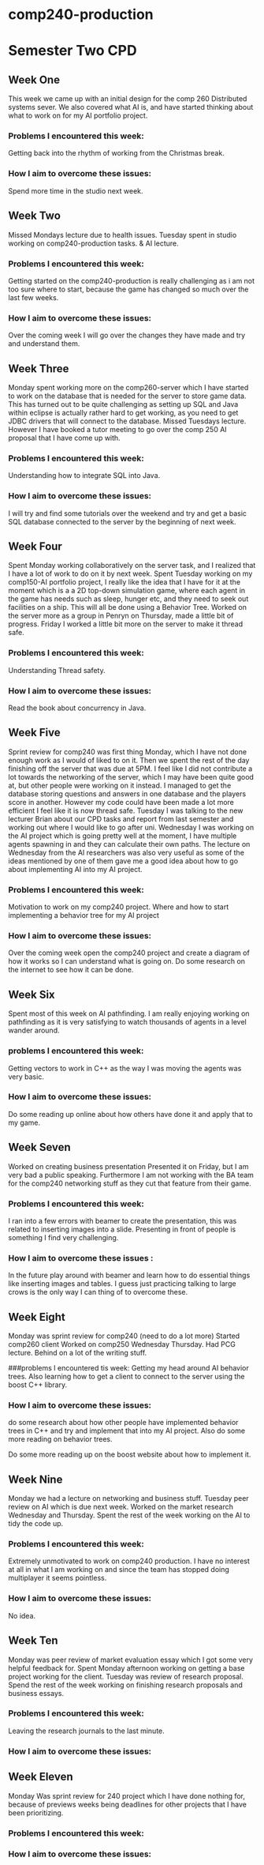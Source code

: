 # comp240-production



# Semester Two CPD

## Week One
This week we came up with an initial design for the comp 260 Distributed systems sever.
We also covered what AI is, and have started thinking about what to work on for my AI portfolio project.

### Problems I encountered this week:
Getting back into the rhythm of working from the Christmas break.

### How I aim to overcome these issues:
Spend more time in the studio next week.

## Week Two
Missed Mondays lecture due to health issues.
Tuesday spent in studio working on comp240-production tasks. & AI lecture.

### Problems I encountered this week:
Getting started on the comp240-production is really challenging as i am not too sure where to start, because the game has changed so much over the last few weeks.

### How I aim to overcome these issues:
Over the coming week I will go over the changes they have made and try and understand them.

## Week Three
Monday spent working more on the comp260-server which I have started to work on the database that is needed for the server to store game data.
This has turned out to be quite challenging as setting up SQL and Java within eclipse is actually rather hard to get working, as you need to get JDBC drivers that will connect to the database.
Missed Tuesdays lecture. However I have booked a tutor meeting to go over the comp 250 AI proposal that I have come up with.

### Problems I encountered this week:
Understanding how to integrate SQL into Java.

### How I aim to overcome these issues:
I will try and find some tutorials over the weekend and try and get a basic SQL database connected to the server by the beginning of next week.

## Week Four
Spent Monday working collaboratively on the server task, and I realized that I have a lot of work to do on it by next week.
Spent Tuesday working on my comp150-AI portfolio project, I really like the idea that I have for it at the moment which is a a 2D top-down simulation game, where each agent in the game has needs such as sleep, hunger etc, and they need to seek out facilities on a ship. This will all be done using a Behavior Tree.
Worked on the server more as a group in Penryn on Thursday, made a little bit of progress.
Friday I worked a little bit more on the server to make it thread safe.

### Problems I encountered this week:
Understanding Thread safety.

### How I aim to overcome these issues:
Read the book about concurrency in Java.

## Week Five
Sprint review for comp240 was first thing Monday, which I have not done enough work as I would of liked to on it.
Then we spent the rest of the day finishing off the server that was due at 5PM. I feel like I did not contribute a lot towards the networking of the server, which I may have been quite good at, but other people were working on it instead. I managed to get the database storing questions and answers in one database and the players score in another. However my code could have been made a lot more efficient I feel like it is now thread safe.
Tuesday I was talking to the new lecturer Brian about our CPD tasks and report from last semester and working out where I would like to go after uni.
Wednesday I was working on the AI project which is going pretty well at the moment, I have multiple agents spawning in and they can calculate their own paths. The lecture on Wednesday from the AI researchers was also very useful as some of the ideas mentioned by one of them gave me a good idea about how to go about implementing AI into my AI project. 

### Problems I encountered this week:
Motivation to work on my comp240 project.
Where and how to start implementing a behavior tree for my AI project

### How I aim to overcome these issues: 
Over the coming week open the comp240 project and create a diagram of how it works so I can understand what is going on.
Do some research on the internet to see how it can be done.


## Week Six
Spent most of this week on AI pathfinding.
I am really enjoying working on pathfinding as it is very satisfying to watch thousands of agents in a level wander around.


### problems I encountered this week:
Getting vectors to work in C++ as the way I was moving the agents was very basic.

### How I aim to overcome these issues: 
Do some reading up online about how others have done it and apply that to my game.


## Week Seven
Worked on creating business presentation
Presented it on Friday, but I am very bad a public speaking. Furthermore I am not working with the BA team for the comp240 networking stuff as they cut that feature from their game.

### Problems I encountered this week:
I ran into a few errors with beamer to create the presentation, this was related to inserting images into a slide.
Presenting in front of people is something I find very challenging.

### How I aim to overcome these issues :
In the future play around with beamer and learn how to do essential things like inserting images and tables.
I guess just practicing talking to large crows is the only way I can thing of to overcome these.


## Week Eight
Monday was sprint review for comp240 (need to do a lot more)
Started comp260 client
Worked on comp250 Wednesday Thursday.
Had PCG lecture.
Behind on a lot of the writing stuff.

###problems I encountered tis week:
Getting my head around AI behavior trees.
Also learning how to get a client to connect to the server using the boost C++ library.


### How I aim to overcome these issues:
do some research about how other people have implemented behavior trees in C++ and try and implement that into my AI project.
Also do some more reading on behavior trees.

Do some more reading up on the boost website about how to implement it.


## Week Nine
Monday we had a lecture on networking and business stuff.
Tuesday peer review on AI which is due next week.
Worked on the market research Wednesday and Thursday. 
Spent the rest of the week working on the AI to tidy the code up.

### Problems I encountered this week:
Extremely unmotivated to work on comp240 production. I have no interest at all in what I am working on and since the team has stopped doing multiplayer it seems pointless. 

### How I aim to overcome these issues:
No idea.



## Week Ten
Monday was peer review of market evaluation essay which I got some very helpful feedback for.
Spent Monday afternoon working on getting a base project working for the client.
Tuesday was review of research proposal.
Spend the rest of the week working on finishing research proposals and business essays.

### Problems I encountered this week:
Leaving the research journals to the last minute.


### How I aim to overcome these issues:



## Week Eleven
Monday Was sprint review for 240 project which I have done nothing for, because of previews weeks being deadlines for other projects that I have been prioritizing.

### Problems I encountered this week:


### How I aim to overcome these issues:


